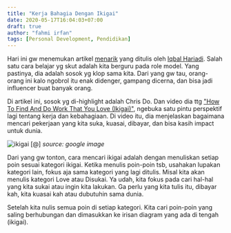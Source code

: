 ```yaml
---
title: "Kerja Bahagia Dengan Ikigai"
date: 2020-05-17T16:04:03+07:00
draft: true
author: "fahmi irfan"
tags: [Personal Development, Pendidikan]
---
```


Hari ini gw menemukan artikel [menarik](https://iqbalhariadi.com/2020/01/09/chris-do-is-the-man/) yang ditulis oleh [Iqbal Hariadi](https://iqbalhariadi.com). Salah satu cara belajar yg skut adalah kita berguru pada role model. Yang pastinya, dia adalah sosok yg klop sama kita. Dari yang gw tau, orang-orang ini kalo ngobrol itu enak didenger, gampang dicerna, dan bisa jadi influencer buat banyak orang.

Di artikel ini, sosok yg di-highlight adalah Chris Do. Dan video dia ttg ["How To Find And Do Work That You Love (Ikigai)"](https://www.youtube.com/watch?v=G2SqqjRn_c0), ngebuka satu pintu perspektif lagi tentang kerja dan kebahagiaan. Di video itu, dia menjelaskan bagaimana mencari pekerjaan yang kita suka, kuasai, dibayar, dan bisa kasih impact untuk dunia.

![ikigai [@]](https://thumbor.forbes.com/thumbor/fit-in/1200x0/filters%3Aformat%28jpg%29/https%3A%2F%2Fblogs-images.forbes.com%2Fchrismyers%2Ffiles%2F2018%2F02%2Fikigai-1.png)
*source: google image*

Dari yang gw tonton, cara mencari ikigai adalah dengan menuliskan setiap poin sesuai kategori ikigai. Ketika menulis poin-poin tsb, usahakan lupakan kategori lain, fokus aja sama kategori yang lagi ditulis. Misal kita akan menulis kategori Love atau Disukai. Ya udah, kita fokus pada cari hal-hal yang kita sukai atau ingin kita lakukan. Ga perlu yang kita tulis itu, dibayar kah, kita kuasai kah atau dubutuhin sama dunia.

Setelah kita nulis semua poin di setiap kategori. Kita cari poin-poin yang saling berhubungan dan dimasukkan ke irisan diagram yang ada di tengah (ikigai).

